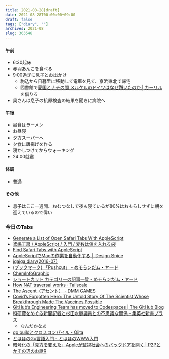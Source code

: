 ```yaml
---
title: 2021-08-28[draft]
date: 2021-08-28T00:00:00+09:00
draft: false
tags: ["diary", ""]
archives: 2021-08
slug: 363548
---
```

#### 午前
- 6:30起床
- 赤羽あんこを食べる
- 9:00過ぎに息子とお出かけ
  - 駒込から日暮里に移動して電車を見て、京浜東北で帰宅
  - 図書館で[愛国とナチの間 メルケルのドイツはなぜ躓いたのか | カーリル](https://calil.jp/book/4022517239)を借りる
- 奥さんは息子の抗原検査の結果を聞きに病院へ
#### 午後
- 昼食はラーメン
- お昼寝
- 夕方スーパーへ
- 夕食に唐揚げを作る
- 寝かしつけてからウォーキング
- 24:00就寝
#### 体調
- 普通
#### その他
- 息子はここ一週間、おむつなしで夜も寝ているが80%はおもらしせずに朝を迎えているので偉い
### 今日のTabs
- [Generate a List of Open Safari Tabs With AppleScript](https://computers.tutsplus.com/tutorials/generate-a-list-of-open-safari-tabs-with-applescript--mac-30564)
- [鳶嶋工房 / AppleScript / 入門 / 変数は値を入れる袋](http://tonbi.jp/AppleScript/Introduction/06/)
- [Find Safari Tabs with AppleScript](https://hea-www.harvard.edu/~fine/OSX/safari-tabs.html)
- [AppleScriptでMacの作業を自動化する │ Design Spice](https://design-spice.com/2021/04/21/applescript/)
- [igaiga diary(2016-07)](https://igarashikuniaki.net/diary/201607.html)
- [(ブックマーク) 「Pushcut」 - めモらンだム・ヤード](https://sorashima.hatenablog.com/entry/Pushcut)
- [ChemInfoGraphic](https://cheminfographic.wordpress.com/)
- [ショートカット カテゴリーの記事一覧 - めモらンだム・ヤード](https://sorashima.hatenablog.com/archive/category/%E3%82%B7%E3%83%A7%E3%83%BC%E3%83%88%E3%82%AB%E3%83%83%E3%83%88)
- [How NAT traversal works · Tailscale](https://tailscale.com/blog/how-nat-traversal-works/)
- [The Ascent（アセント） - DMM GAMES](https://the-ascent.games.dmm.com/)
- [Covid’s Forgotten Hero: The Untold Story Of The Scientist Whose Breakthrough Made The Vaccines Possible](https://www.forbes.com/sites/nathanvardi/2021/08/17/covids-forgotten-hero-the-untold-story-of-the-scientist-whose-breakthrough-made-the-vaccines-possible/?sh=4f1baf02354f)
- [GitHub’s Engineering Team has moved to Codespaces | The GitHub Blog](https://github.blog/2021-08-11-githubs-engineering-team-moved-codespaces/)
- [科研費をめぐる新聞記者と杉田水脈議員との不思議な関係 – 集英社新書プラス](https://shinsho-plus.shueisha.co.jp/column/bashing/15079)
  - なんだかなあ
- [go buildとクロスコンパイル - Qiita](https://qiita.com/Utr/items/9469c1611abe8a0a3486)
- [とほほのGo言語入門 - とほほのWWW入門](https://www.tohoho-web.com/ex/golang.html#hello-world)
- [暗号化の「見方を変えた」Appleが監視社会へのバックドアを開く | P2Pとかその辺のお話R](https://p2ptk.org/privacy/3329)
